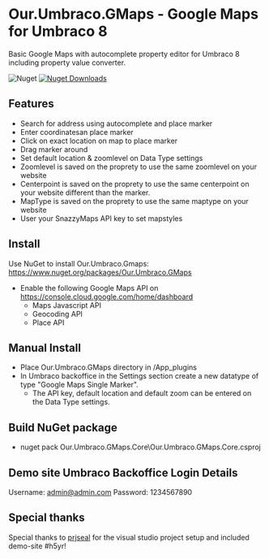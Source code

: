 # Our.Umbraco.GMaps - Google Maps for Umbraco 8
Basic Google Maps with autocomplete property editor for Umbraco 8 including property value converter.

![Nuget](https://img.shields.io/nuget/v/Our.Umbraco.GMaps)
[![Nuget Downloads](https://img.shields.io/nuget/dt/Our.Umbraco.GMaps.svg)](https://www.nuget.org/packages/Our.Umbraco.GMaps)

## Features
- Search for address using autocomplete and place marker
- Enter coordinatesan place marker
- Click on exact location on map to place marker
- Drag marker around
- Set default location & zoomlevel on Data Type settings
- Zoomlevel is saved on the proprety to use the same zoomlevel on your website
- Centerpoint is saved on the proprety to use the same centerpoint on your website different than the marker.
- MapType is saved on the proprety to use the same maptype on your website
- User your SnazzyMaps API key to set mapstyles

## Install
Use NuGet to install Our.Umbraco.Gmaps:  
https://www.nuget.org/packages/Our.Umbraco.GMaps

- Enable the following Google Maps API on https://console.cloud.google.com/home/dashboard
  - Maps Javascript API
  - Geocoding API
  - Place API


## Manual Install
- Place Our.Umbraco.GMaps directory in /App_plugins
- In Umbraco backoffice in the Settings section create a new datatype of type "Google Maps Single Marker".
  - The API key, default location and default zoom can be entered on the Data Type settings.
  
## Build NuGet package
- nuget pack Our.Umbraco.GMaps.Core\Our.Umbraco.GMaps.Core.csproj

## Demo site Umbraco Backoffice Login Details
Username: admin@admin.com
Password: 1234567890 
  
## Special thanks
Special thanks to [prjseal](https://github.com/prjseal) for the visual studio project setup and included demo-site #h5yr!
